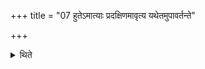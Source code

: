 +++
title = "07 हुतेऽमात्याः प्रदक्षिणमावृत्य यथेतमुपावर्तन्ते"

+++

<details><summary>थिते</summary>

7. After the libation (of ghee) is offered having turned around by the right all the relatives return by the same route had gone. which they had gone.  
</details>
